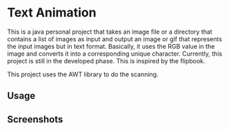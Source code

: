 # Text Animation

This is a java personal project that takes an image file or a directory that contains a list of images as input and output an image or gif that represents the input images but in text format. Basically, it uses the RGB value in the image and converts it into a corresponding unique character. Currently, this project is still in the developed phase. This is inspired by the flipbook.

This project uses the AWT library to do the scanning.


## Usage

## Screenshots

